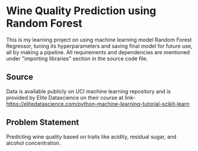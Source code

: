 # **Wine Quality Prediction using Random Forest**
This is my learning project on using machine learning model Random Forest Regressor, tuning its hyperparameters and saving final model for future use, all by making a pipeline. All requirements and dependencies are mentioned under "importing libraries" section in the source code file.

## **Source**
Data is available publicly on UCI machine learning repository and is provided by Elite Datascience on their course at link- https://elitedatascience.com/python-machine-learning-tutorial-scikit-learn

## **Problem Statement**
Predicting wine quality based on traits like acidity, residual sugar, and alcohol concentration.
